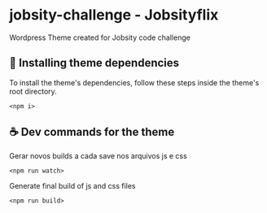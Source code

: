 # jobsity-challenge - Jobsityflix
Wordpress Theme created for Jobsity code challenge

## 🚀 Installing theme dependencies

To install the theme's dependencies, follow these steps inside the theme's root directory.
```
<npm i>
```

## ☕ Dev commands for the theme

Gerar novos builds a cada save nos arquivos js e css

```
<npm run watch>
```

Generate final build of js and css files

```
<npm run build>
```
